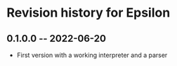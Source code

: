 # Revision history for Epsilon

## 0.1.0.0 -- 2022-06-20

* First version with a working interpreter and a parser
